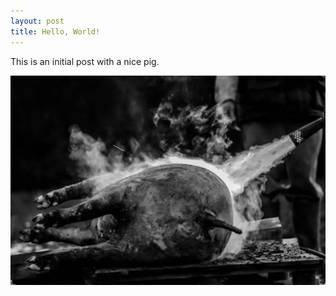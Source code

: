 ```yaml
---
layout: post
title: Hello, World!
---
```


This is an initial post with a nice pig.

![feet of flames](/images/2015-01-03_IMG_5856.jpg)